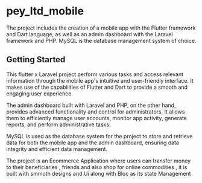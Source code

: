 # pey_ltd_mobile

The project includes the creation of a mobile app with the Flutter framework and Dart language, as well as an admin dashboard with the Laravel framework and PHP. MySQL is the database management system of choice.



## Getting Started

This flutter x Laravel project perform various tasks and access relevant information through the mobile app's intuitive and user-friendly interface. It makes use of the capabilities of Flutter and Dart to provide a smooth and engaging user experience.

The admin dashboard built with Laravel and PHP, on the other hand, provides advanced functionality and control for administrators. It allows them to efficiently manage user accounts, monitor app activity, generate reports, and perform administrative tasks.

MySQL is used as the database system for the project to store and retrieve data for both the mobile app and the admin dashboard, ensuring data integrity and efficient data management.

The project is an Ecommerce Application where users can transfer money to their beneficiaries , friends and also shop for online commodities , it is built with smmoth designs and Ui along with Bloc as its state Management 
